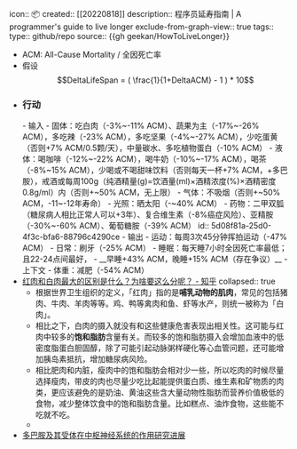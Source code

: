 icon:: 📦
created:: [[20220818]]
description:: 程序员延寿指南 | A programmer's guide to live longer
exclude-from-graph-view:: true
tags::
type:: github/repo
source:: {{gh geekan/HowToLiveLonger}}

- ACM: All-Cause Mortality / 全因死亡率
- 假设 $$DeltaLifeSpan = ( \frac{1}{1+DeltaACM} - 1 ) * 10$$
- <h3>行动</h3>
  - 输入
    - 固体：吃白肉（-3%~-11% ACM）、蔬果为主（-17%~-26% ACM），多吃辣（-23% ACM），多吃坚果（-4%~-27% ACM），少吃蛋黄（否则+7% ACM/0.5颗/天），中量碳水、多吃植物蛋白（-10% ACM）
    - 液体：喝咖啡（-12%~-22% ACM），喝牛奶（-10%~-17% ACM），喝茶（-8%~15% ACM），少喝或不喝甜味饮料（否则每天一杯+7% ACM，+多巴胺），戒酒或每周100g（纯酒精量(g)=饮酒量(ml)×酒精浓度(%)×酒精密度0.8g/ml）内（否则+~50% ACM，无上限）
    - 气体：不吸烟（否则+~50% ACM，-11~-12年寿命）
    - 光照：晒太阳（-~40% ACM）
    - 药物：二甲双胍（糖尿病人相比正常人可以+3年）、复合维生素（-8%癌症风险）、亚精胺（-30%~-60% ACM）、葡萄糖胺（-39% ACM）
      id:: 5d08f81a-25d0-4f3c-bfa6-88796c4290ce
  - 输出
    - 运动：每周3次45分钟挥拍运动（-47% ACM）
    - 日常：刷牙（-25% ACM）
    - 睡眠：每天睡7小时全因死亡率最低；且22-24点间最好，
    - __早睡+43% ACM，晚睡+15% ACM（存在争议）__
  - 上下文
    - 体重：减肥（-54% ACM）
- [红肉和白肉最大的区别是什么？为啥要这么分呢？ - 知乎](https://www.zhihu.com/question/67223570)
  collapsed:: true
  - 根据世界卫生组织的定义，「红肉」指的是**哺乳动物的肌肉**，常见的包括猪肉、牛肉、羊肉等等。鸡、鸭等禽肉和鱼、虾等水产，则统一被称为「白肉」。
  - 相比之下，白肉的摄入就没有和这些健康危害表现出相关性。这可能与红肉中较多的**饱和脂肪**含量有关。而较多的饱和脂肪摄入会增加血液中的低密度脂蛋白胆固醇，除了可能引起动脉粥样硬化等心血管问题，还可能增加胰岛素抵抗，增加糖尿病风险。
  - 相比肥肉和内脏，瘦肉中的饱和脂肪会相对少一些，所以吃肉的时候尽量选择瘦肉，带皮的肉也尽量少吃比起能提供蛋白质、维生素和矿物质的肉类，更应该避免的是奶油、黄油这些含大量动物性脂肪而营养价值极低的食物，减少整体饮食中的饱和脂肪含量。比如糕点、油炸食物，这些能不吃就不吃。
  -
- [多巴胺及其受体在中枢神经系统的作用研究进展](http://www.xml-data.org/WHDXXBYXB/html/47bbee29-70b4-4749-879e-8d44618ac319.htm)